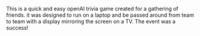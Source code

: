 This is a quick and easy openAI trivia game created for a gathering of friends. it was designed to run on a laptop and be passed around from team to team with a display mirroring the screen on a TV. The event was a success!
